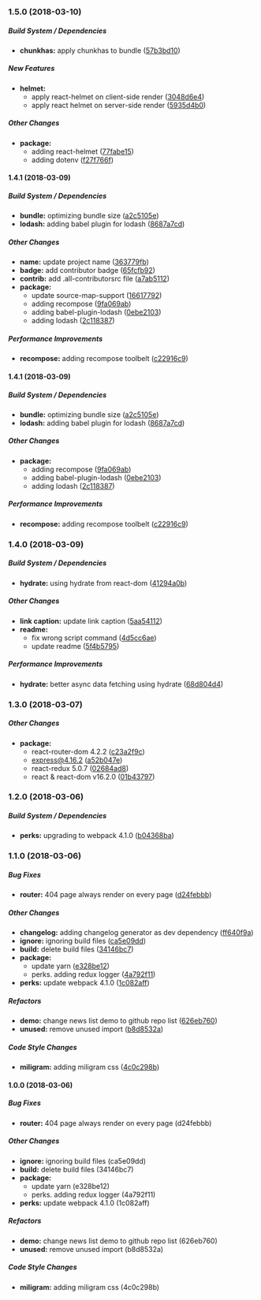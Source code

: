 ### 1.5.0 (2018-03-10)

##### Build System / Dependencies

* **chunkhas:**  apply chunkhas to bundle ([57b3bd10](https://github.com/tagraha/react-scratch/commit/57b3bd105bcbf81627d5a25de768a384f0c74e76))

##### New Features

* **helmet:**
  *  apply react-helmet on client-side render ([3048d6e4](https://github.com/tagraha/react-scratch/commit/3048d6e4b008292d83c9ed60ae52d6b67ba67a7f))
  *  apply react helmet on server-side render ([5935d4b0](https://github.com/tagraha/react-scratch/commit/5935d4b0b3be352819055520754b9cadd496b847))

##### Other Changes

* **package:**
  *  adding react-helmet ([77fabe15](https://github.com/tagraha/react-scratch/commit/77fabe1527c3b095f4dac8bd13f0c0f167346c23))
  *  adding dotenv ([f27f766f](https://github.com/tagraha/react-scratch/commit/f27f766f5e94595c0ca0e3ed8291f4c61989ff35))

#### 1.4.1 (2018-03-09)

##### Build System / Dependencies

* **bundle:**  optimizing bundle size ([a2c5105e](https://github.com/tagraha/react-scratch/commit/a2c5105e222878d14220be33b8fa19d246bba20d))
* **lodash:**  adding babel plugin for lodash ([8687a7cd](https://github.com/tagraha/react-scratch/commit/8687a7cd782c7b75168380dca6c5ecf9f1b28ef3))

##### Other Changes

* **name:**  update project name ([363779fb](https://github.com/tagraha/react-scratch/commit/363779fb18e64d9c70d2992e503163a04c38f9b3))
* **badge:**  add contributor badge ([65fcfb92](https://github.com/tagraha/react-scratch/commit/65fcfb928b5b6050f3710dfc70b0b8952363569a))
* **contrib:**  add .all-contributorsrc file ([a7ab5112](https://github.com/tagraha/react-scratch/commit/a7ab511269f2914859d5a9d0113756d0aeb57a32))
* **package:**
  *  update source-map-support ([16617792](https://github.com/tagraha/react-scratch/commit/16617792c0eb478677013e43f9c808a3d075ad28))
  *  adding recompose ([9fa069ab](https://github.com/tagraha/react-scratch/commit/9fa069ab3a600784ad6ab440acd3db5cf9329132))
  *  adding babel-plugin-lodash ([0ebe2103](https://github.com/tagraha/react-scratch/commit/0ebe2103614bdcf7aa88a05581ba96c7625e418a))
  *  adding lodash ([2c118387](https://github.com/tagraha/react-scratch/commit/2c1183870073d3e69185bd9dbbf4663efed3d4ae))

##### Performance Improvements

* **recompose:**  adding recompose toolbelt ([c22916c9](https://github.com/tagraha/react-scratch/commit/c22916c99eae8611c39ffeb8b8d63aabe0fec6f4))

#### 1.4.1 (2018-03-09)

##### Build System / Dependencies

* **bundle:**  optimizing bundle size ([a2c5105e](https://github.com/tagraha/react-scratch/commit/a2c5105e222878d14220be33b8fa19d246bba20d))
* **lodash:**  adding babel plugin for lodash ([8687a7cd](https://github.com/tagraha/react-scratch/commit/8687a7cd782c7b75168380dca6c5ecf9f1b28ef3))

##### Other Changes

* **package:**
  *  adding recompose ([9fa069ab](https://github.com/tagraha/react-scratch/commit/9fa069ab3a600784ad6ab440acd3db5cf9329132))
  *  adding babel-plugin-lodash ([0ebe2103](https://github.com/tagraha/react-scratch/commit/0ebe2103614bdcf7aa88a05581ba96c7625e418a))
  *  adding lodash ([2c118387](https://github.com/tagraha/react-scratch/commit/2c1183870073d3e69185bd9dbbf4663efed3d4ae))

##### Performance Improvements

* **recompose:**  adding recompose toolbelt ([c22916c9](https://github.com/tagraha/react-scratch/commit/c22916c99eae8611c39ffeb8b8d63aabe0fec6f4))

### 1.4.0 (2018-03-09)

##### Build System / Dependencies

* **hydrate:**  using hydrate from react-dom ([41294a0b](https://github.com/tagraha/react-scratch/commit/41294a0b539bfa25b96f6b3561ed23d56dc0f28c))

##### Other Changes

* **link caption:**  update link caption ([5aa54112](https://github.com/tagraha/react-scratch/commit/5aa54112c8c1618fbbf44c86235a75491aa86ffa))
* **readme:**
  *  fix wrong script command ([4d5cc6ae](https://github.com/tagraha/react-scratch/commit/4d5cc6aea196283a764d523326790415ed6bf263))
  *  update readme ([5f4b5795](https://github.com/tagraha/react-scratch/commit/5f4b5795ee64d106a6975bb7cb1de43fafd76e6e))

##### Performance Improvements

* **hydrate:**  better async data fetching using hydrate ([68d804d4](https://github.com/tagraha/react-scratch/commit/68d804d4c3d371ac6bdf48fe909e2ab1279645e2))

### 1.3.0 (2018-03-07)

##### Other Changes

* **package:**
  *  react-router-dom 4.2.2 ([c23a2f9c](https://github.com/tagraha/react-scratch/commit/c23a2f9cff9e852e8c10add13916423b1196a461))
  *  express@4.16.2 ([a52b047e](https://github.com/tagraha/react-scratch/commit/a52b047e39e18d1dcac91d1580ad5e20593eb119))
  *  react-redux 5.0.7 ([02684ad8](https://github.com/tagraha/react-scratch/commit/02684ad88a34a3a8783bcba5bc56fd64824d1cca))
  *  react & react-dom v16.2.0 ([01b43797](https://github.com/tagraha/react-scratch/commit/01b437978afb313c18d046dac6d9b05da5ef0b88))

### 1.2.0 (2018-03-06)

##### Build System / Dependencies

* **perks:**  upgrading to webpack 4.1.0 ([b04368ba](https://github.com/tagraha/react-scratch/commit/b04368bafccb171bbb7310032eb482d41e04df5f))

### 1.1.0 (2018-03-06)

##### Bug Fixes

* **router:**  404 page always render on every page ([d24febbb](https://github.com/tagraha/react-scratch/commit/d24febbb9c8659409eaec584d877e2167bb26ab9))

##### Other Changes

* **changelog:**  adding changelog generator as dev dependency ([ff640f9a](https://github.com/tagraha/react-scratch/commit/ff640f9ad4f34e20590817425cfb735e7143b879))
* **ignore:**  ignoring build files ([ca5e09dd](https://github.com/tagraha/react-scratch/commit/ca5e09dd5dbae07843a3166be01e292d5f4be335))
* **build:**  delete build files ([34146bc7](https://github.com/tagraha/react-scratch/commit/34146bc7371c4600427087e0eb1876a4628215a2))
* **package:**
  *  update yarn ([e328be12](https://github.com/tagraha/react-scratch/commit/e328be1288d161576af2afc923a7e7b38a49494f))
  *  perks. adding redux logger ([4a792f11](https://github.com/tagraha/react-scratch/commit/4a792f1113bd005f4fd89ed4dca2b6d751fe626d))
* **perks:**  update webpack 4.1.0 ([1c082aff](https://github.com/tagraha/react-scratch/commit/1c082aff3e8e02e193852c61d4c58d30aa4ad21f))

##### Refactors

* **demo:**  change news list demo to github repo list ([626eb760](https://github.com/tagraha/react-scratch/commit/626eb760860f3baa835b926b74bdb72f4e6a9920))
* **unused:**  remove unused import ([b8d8532a](https://github.com/tagraha/react-scratch/commit/b8d8532a43bf00f8e066342361a0f50fa967f5cd))

##### Code Style Changes

* **miligram:**  adding miligram css ([4c0c298b](https://github.com/tagraha/react-scratch/commit/4c0c298b19636f015b6b3e2de18e39b16ed5eb06))

#### 1.0.0 (2018-03-06)

##### Bug Fixes

* **router:**  404 page always render on every page (d24febbb)

##### Other Changes

* **ignore:**  ignoring build files (ca5e09dd)
* **build:**  delete build files (34146bc7)
* **package:**
  *  update yarn (e328be12)
  *  perks. adding redux logger (4a792f11)
* **perks:**  update webpack 4.1.0 (1c082aff)

##### Refactors

* **demo:**  change news list demo to github repo list (626eb760)
* **unused:**  remove unused import (b8d8532a)

##### Code Style Changes

* **miligram:**  adding miligram css (4c0c298b)

